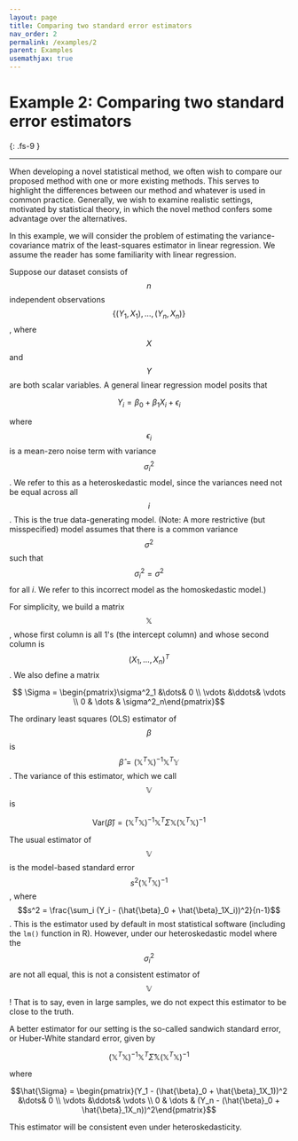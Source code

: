 ```yaml
---
layout: page
title: Comparing two standard error estimators
nav_order: 2
permalink: /examples/2
parent: Examples
usemathjax: true
---
```


# Example 2: Comparing two standard error estimators
{: .fs-9 }

---

When developing a novel statistical method, we often wish to compare our proposed method with one or more existing methods. This serves to highlight the differences between our method and whatever is used in common practice. Generally, we wish to examine realistic settings, motivated by statistical theory, in which the novel method confers some advantage over the alternatives. 

In this example, we will consider the problem of estimating the variance-covariance matrix of the least-squares estimator in linear regression. We assume the reader has some familiarity with linear regression. 

Suppose our dataset consists of $$n$$ independent observations $$\{(Y_1, X_1), \dots, (Y_n, X_n)\}$$, where $$X$$ and $$Y$$ are both scalar variables. A general linear regression model posits that

$$Y_i = \beta_0 + \beta_1 X_i + \epsilon_i$$

where $$\epsilon_i$$ is a mean-zero noise term with variance $$\sigma^2_i$$. We refer to this as a heteroskedastic model, since the variances need not be equal across all $$i$$. This is the true data-generating model. (Note: A more restrictive (but misspecified) model assumes that there is a common variance $$\sigma^2$$ such that $$\sigma^2_i = \sigma^2$$ for all $i$. We refer to this incorrect model as the homoskedastic model.) 

For simplicity, we build a matrix $$\mathbb{X}$$, whose first column is all 1's (the intercept column) and whose second column is $$(X_1, \dots, X_n)^T$$. We also define a matrix 

$$ \Sigma = \begin{pmatrix}\sigma^2_1 &\dots& 0 \\ \vdots &\ddots& \vdots \\ 0 & \dots & \sigma^2_n\end{pmatrix}$$

The ordinary least squares (OLS) estimator of $$\beta$$ is $$\hat{\beta} = (\mathbb{X}^T\mathbb{X})^{-1}\mathbb{X}^T\mathbb{Y}$$. The variance of this estimator, which we call $$\mathbb{V}$$ is

$$\text{Var}(\hat{\beta}) = (\mathbb{X}^T\mathbb{X})^{-1}\mathbb{X}^T\Sigma\mathbb{X}(\mathbb{X}^T\mathbb{X})^{-1}$$

The usual estimator of $$\mathbb{V}$$ is the model-based standard error $$s^2(\mathbb{X}^T\mathbb{X})^{-1}$$, where $$s^2 = \frac{\sum_i (Y_i - (\hat{\beta}_0 + \hat{\beta}_1X_i))^2}{n-1}$$. This is the estimator used by default in most statistical software (including the `lm()` function in R). However, under our heteroskedastic model where the $$\sigma^2_i$$ are not all equal, this is not a consistent estimator of $$\mathbb{V}$$! That is to say, even in large samples, we do not expect this estimator to be close to the truth.

A better estimator for our setting is the so-called sandwich standard error, or Huber-White standard error, given by

$$(\mathbb{X}^T\mathbb{X})^{-1}\mathbb{X}^T\hat{\Sigma}\mathbb{X}(\mathbb{X}^T\mathbb{X})^{-1}$$

where 

$$\hat{\Sigma} = \begin{pmatrix}(Y_1 - (\hat{\beta}_0 + \hat{\beta}_1X_1))^2  &\dots& 0 \\ \vdots &\ddots& \vdots \\ 0 & \dots & (Y_n - (\hat{\beta}_0 + \hat{\beta}_1X_n))^2\end{pmatrix}$$

This estimator will be consistent even under heteroskedasticity. 
